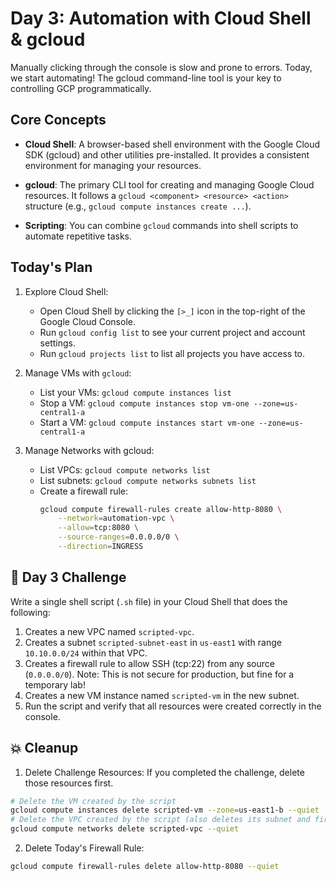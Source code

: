 # Day 3: Automation with Cloud Shell & gcloud
Manually clicking through the console is slow and prone to errors. Today, we start automating! The gcloud command-line tool is your key to controlling GCP programmatically.

## Core Concepts
* **Cloud Shell**: A browser-based shell environment with the Google Cloud SDK (gcloud) and other utilities pre-installed. It provides a consistent environment for managing your resources.

* **gcloud**: The primary CLI tool for creating and managing Google Cloud resources. It follows a `gcloud <component> <resource> <action>` structure (e.g., `gcloud compute instances create ...`).

* **Scripting**: You can combine `gcloud` commands into shell scripts to automate repetitive tasks.

## Today's Plan
1. Explore Cloud Shell:
    * Open Cloud Shell by clicking the `[>_]` icon in the top-right of the Google Cloud Console.
    * Run `gcloud config list` to see your current project and account settings.
    * Run `gcloud projects list` to list all projects you have access to.

2. Manage VMs with `gcloud`:
    * List your VMs: `gcloud compute instances list`
    * Stop a VM: `gcloud compute instances stop vm-one --zone=us-central1-a`
    * Start a VM: `gcloud compute instances start vm-one --zone=us-central1-a`

3. Manage Networks with gcloud:
    * List VPCs: `gcloud compute networks list`
    * List subnets: `gcloud compute networks subnets list`
    * Create a firewall rule:
        ```sh
        gcloud compute firewall-rules create allow-http-8080 \
            --network=automation-vpc \
            --allow=tcp:8080 \
            --source-ranges=0.0.0.0/0 \
            --direction=INGRESS
        ```

## 🧠 Day 3 Challenge
Write a single shell script (`.sh` file) in your Cloud Shell that does the following:

1. Creates a new VPC named `scripted-vpc`.
2. Creates a subnet `scripted-subnet-east` in `us-east1` with range `10.10.0.0/24` within that VPC.
3. Creates a firewall rule to allow SSH (tcp:22) from any source (`0.0.0.0/0`). Note: This is not secure for production, but fine for a temporary lab!
4. Creates a new VM instance named `scripted-vm` in the new subnet.
5. Run the script and verify that all resources were created correctly in the console.

## 💥 Cleanup
1. Delete Challenge Resources: If you completed the challenge, delete those resources first.
```sh
# Delete the VM created by the script
gcloud compute instances delete scripted-vm --zone=us-east1-b --quiet
# Delete the VPC created by the script (also deletes its subnet and firewall rule)
gcloud compute networks delete scripted-vpc --quiet
```
2. Delete Today's Firewall Rule:
```sh
gcloud compute firewall-rules delete allow-http-8080 --quiet
```
